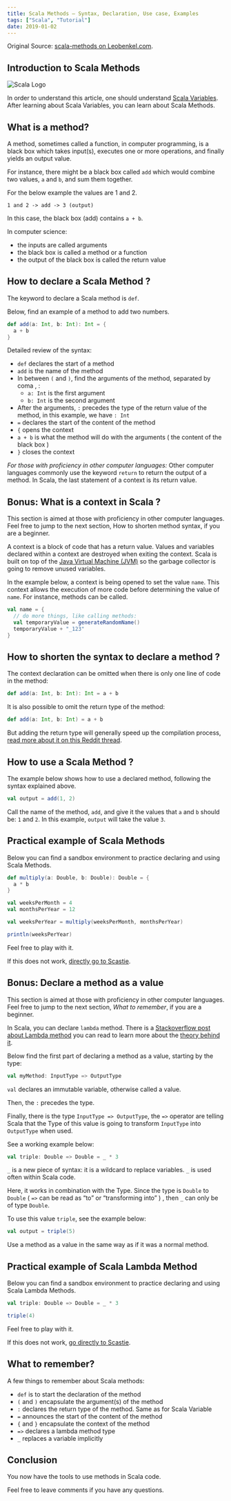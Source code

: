 ```yaml
---
title: Scala Methods – Syntax, Declaration, Use case, Examples
tags: ["Scala", "Tutorial"]
date: 2019-01-02
---
```


Original Source: [scala-methods on Leobenkel.com](https://leobenkel.com/2019/01/scala-methods/).

## Introduction to Scala Methods

![Scala Logo](/assets/scala_logo.png)

In order to understand this article, one should understand [Scala Variables](https://leobenkel.com/2018/12/scala-variables/). After learning about Scala Variables, you can learn about Scala Methods.

## What is a method?

A method, sometimes called a function, in computer programming, is a black box which takes input(s), executes one or more operations, and finally yields an output value.

For instance, there might be a black box called `add` which would combine two values, `a` and `b`, and sum them together.

For the below example the values are 1 and 2.

```
1 and 2 -> add -> 3 (output)
```

In this case, the black box (add) contains `a + b`.

In computer science:

* the inputs are called arguments
* the black box is called a method or a function
* the output of the black box is called the return value

## How to declare a Scala Method ?

The keyword to declare a Scala method is `def`.

Below, find an example of a method to add two numbers.

```Scala
def add(a: Int, b: Int): Int = {
  a + b
}
```

Detailed review of the syntax:

* `def` declares the start of a method
* `add` is the name of the method
* In between `(` and `)`, find the arguments of the method, separated by coma , :
    * `a: Int` is the first argument
    * `b: Int` is the second argument
* After the arguments, `:` precedes the type of the return value of the method, in this example, we have `: Int`
* `=` declares the start of the content of the method
* `{` opens the context
* `a + b` is what the method will do with the arguments ( the content of the black box )
* `}` closes the context

*For those with proficiency in other computer languages:*
Other computer languages commonly use the keyword `return` to return the output of a method. In Scala, the last statement of a context is its return value.

## Bonus: What is a context in Scala ?

This section is aimed at those with proficiency in other computer languages. Feel free to jump to the next section, How to shorten method syntax, if you are a beginner.

A context is a block of code that has a return value. Values and variables declared within a context are destroyed when exiting the context. Scala is built on top of the [Java Virtual Machine (JVM)](https://www.wikiwand.com/en/Java_virtual_machine) so the garbage collector is going to remove unused variables.

In the example below, a context is being opened to set the value `name`. This context allows the execution of more code before determining the value of `name`. For instance, methods can be called.

```Scala
val name = {
  // do more things, like calling methods:
  val temporaryValue = generateRandomName()
  temporaryValue + "_123"
}
```

## How to shorten the syntax to declare a method ?

The context declaration can be omitted when there is only one line of code in the method:

```Scala
def add(a: Int, b: Int): Int = a + b
```

It is also possible to omit the return type of the method:

```Scala
def add(a: Int, b: Int) = a + b
```

But adding the return type will generally speed up the compilation process, [read more about it on this Reddit thread](https://www.reddit.com/r/scala/comments/9fiz75/if_i_define_a_return_type_for_every_method_would/).

## How to use a Scala Method ?

The example below shows how to use a declared method, following the syntax explained above.

```Scala
val output = add(1, 2)
```

Call the name of the method, `add`, and give it the values that `a` and `b` should be: `1` and `2`. In this example, `output` will take the value `3`.

## Practical example of Scala Methods

Below you can find a sandbox environment to practice declaring and using Scala Methods.

```Scala
def multiply(a: Double, b: Double): Double = {
  a * b
}

val weeksPerMonth = 4
val monthsPerYear = 12

val weeksPerYear = multiply(weeksPerMonth, monthsPerYear)

println(weeksPerYear)
```

Feel free to play with it.

If this does not work, [directly go to Scastie](https://scastie.scala-lang.org/IRy34COCSHGpbK4VGHMxlw).

## Bonus: Declare a method as a value

This section is aimed at those with proficiency in other computer languages. Feel free to jump to the next section, *What to remember*, if you are a beginner.

In Scala, you can declare `lambda` method. There is a [Stackoverflow post about Lambda method](https://stackoverflow.com/a/16509/3357831) you can read to learn more about the [theory behind it](https://en.wikipedia.org/wiki/Lambda_calculus).

Below find the first part of declaring a method as a value, starting by the type:

```Scala
val myMethod: InputType => OutputType
```

`val` declares an immutable variable, otherwise called a value.

Then, the `:` precedes the type.

Finally, there is the type `InputType => OutputType`, the `=>` operator are telling Scala that the Type of this value is going to transform `InputType` into `OutputType` when used.

See a working example below:

```Scala
val triple: Double => Double = _ * 3
```

`_` is a new piece of syntax: it is a wildcard to replace variables. `_` is used often within Scala code.

Here, it works in combination with the Type. Since the type is `Double` to `Double` ( `=>` can be read as “to” or “transforming into” ) , then `_` can only be of type `Double`.

To use this value `triple`, see the example below:

```Scala
val output = triple(5)
```

Use a method as a value in the same way as if it was a normal method.

## Practical example of Scala Lambda Method

Below you can find a sandbox environment to practice declaring and using Scala Lambda Methods.

```Scala
val triple: Double => Double = _ * 3

triple(4)
```

Feel free to play with it.

If this does not work, [go directly to Scastie](https://scastie.scala-lang.org/mRym8NZiRIStxprUR9xrmw).

## What to remember?

A few things to remember about Scala methods:

* `def` is to start the declaration of the method
* `(` and `)` encapsulate the argument(s) of the method
* `:` declares the return type of the method. Same as for Scala Variable
* `=` announces the start of the content of the method
* `{` and `}` encapsulate the context of the method
* `=>` declares a lambda method type
* `_` replaces a variable implicitly

## Conclusion

You now have the tools to use methods in Scala code.

Feel free to leave comments if you have any questions.

